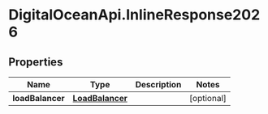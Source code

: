 # DigitalOceanApi.InlineResponse2026

## Properties
Name | Type | Description | Notes
------------ | ------------- | ------------- | -------------
**loadBalancer** | [**LoadBalancer**](LoadBalancer.md) |  | [optional] 
